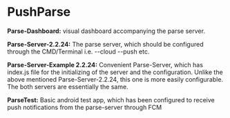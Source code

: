 # PushParse

<b>Parse-Dashboard:</b> visual dashboard accompanying the parse server.

<b>Parse-Server-2.2.24:</b> The parse server, which should be configured through the CMD/Terminal i.e. --cloud --push etc.

<b>Parse-Server-Example 2.2.24:</b> Convenient Parse-Server, which has index.js file for the initializing of the server and the configuration. Unlike  the above mentioned Parse-Server-2.2.24, this one is more easily configurable.
The both servers are essentially the same.


<b>ParseTest:</b> Basic android test app, which has been configured to receive push notifications from the parse-server through FCM